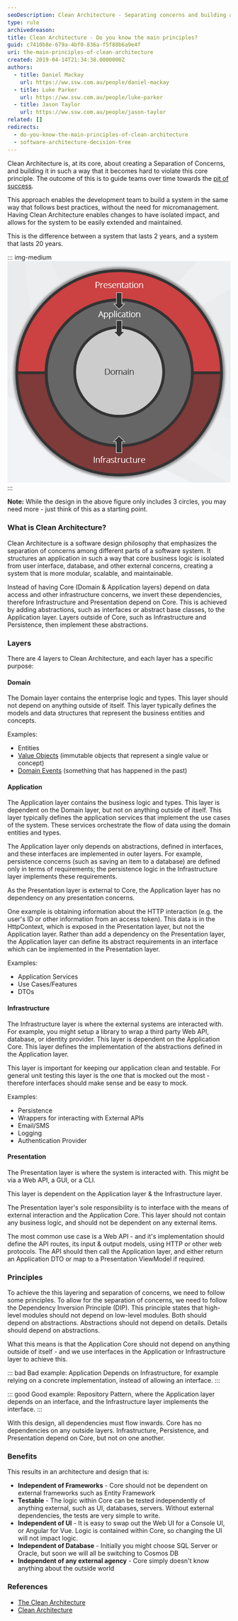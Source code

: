 ```yaml
---
seoDescription: Clean Architecture - Separating concerns and building a lasting system. Discover how CA enables teams to build systems that can be easily extended and maintained. learn about its principles, layers, and benefits.
type: rule
archivedreason:
title: Clean Architecture - Do you know the main principles?
guid: c7410b8e-679a-4bf0-836a-f5f88b6a9e4f
uri: the-main-principles-of-clean-architecture
created: 2019-04-14T21:34:38.0000000Z
authors:
  - title: Daniel Mackay
    url: https://ww.ssw.com.au/people/daniel-mackay
  - title: Luke Parker
    url: https://ww.ssw.com.au/people/luke-parker
  - title: Jason Taylor
    url: https://ww.ssw.com.au/people/jason-taylor
related: []
redirects:
  - do-you-know-the-main-principles-of-clean-architecture
  - software-architecture-decision-tree
---
```


Clean Architecture is, at its core, about creating a Separation of Concerns, and building it in such a way that it becomes hard to violate this core principle. The outcome of this is to guide teams over time towards the [pit of success](https://ricomariani.medium.com/the-pit-of-success-cfefc6cb64c8).

This approach enables the development team to build a system in the same way that follows best practices, without the need for micromanagement. Having Clean Architecture enables changes to have isolated impact, and allows for the system to be easily extended and maintained.

This is the difference between a system that lasts 2 years, and a system that lasts 20 years.

<!--endintro-->

::: img-medium
![Figure: Onion View of Clean Architecture](ca-diagram.png)
:::

**Note:** While the design in the above figure only includes 3 circles, you may need more - just think of this as a starting point.

### What is Clean Architecture?

Clean Architecture is a software design philosophy that emphasizes the separation of concerns among different parts of a software system. It structures an application in such a way that core business logic is isolated from user interface, database, and other external concerns, creating a system that is more modular, scalable, and maintainable.

Instead of having Core (Domain & Application layers) depend on data access and other infrastructure concerns, we invert these dependencies, therefore Infrastructure and Presentation depend on Core. This is achieved by adding abstractions, such as interfaces or abstract base classes, to the Application layer. Layers outside of Core, such as Infrastructure and Persistence, then implement these abstractions.

### Layers

There are 4 layers to Clean Architecture, and each layer has a specific purpose:

#### Domain

The Domain layer contains the enterprise logic and types. This layer should not depend on anything outside of itself. This layer typically defines the models and data structures that represent the business entities and concepts.

Examples:

- Entities
- [Value Objects](https://learn.microsoft.com/en-us/dotnet/architecture/microservices/microservice-ddd-cqrs-patterns/implement-value-objects) (immutable objects that represent a single value or concept)
- [Domain Events](https://learn.microsoft.com/en-us/dotnet/architecture/microservices/microservice-ddd-cqrs-patterns/domain-events-design-implementation) (something that has happened in the past)

#### Application

The Application layer contains the business logic and types. This layer is dependent on the Domain layer, but not on anything outside of itself. This layer typically defines the application services that implement the use cases of the system. These services orchestrate the flow of data using the domain entities and types.

The Application layer only depends on abstractions, defined in interfaces, and these interfaces are implemented in outer layers. For example, persistence concerns (such as saving an item to a database) are defined only in terms of requirements; the persistence logic in the Infrastructure layer implements these requirements.

As the Presentation layer is external to Core, the Application layer has no dependency on any presentation concerns.

One example is obtaining information about the HTTP interaction (e.g. the user's ID or other information from an access token). This data is in the HttpContext, which is exposed in the Presentation layer, but not the Application layer. Rather than add a dependency on the Presentation layer, the Application layer can define its abstract requirements in an interface which can be implemented in the Presentation layer.

Examples:

- Application Services
- Use Cases/Features
- DTOs

#### Infrastructure

The Infrastructure layer is where the external systems are interacted with. For example, you might setup a library to wrap a third party Web API, database, or identity provider. This layer is dependent on the Application Core. This layer defines the implementation of the abstractions defined in the Application layer.

This layer is important for keeping our application clean and testable. For general unit testing this layer is the one that is mocked out the most - therefore interfaces should make sense and be easy to mock.

Examples:

- Persistence
- Wrappers for interacting with External APIs
- Email/SMS
- Logging
- Authentication Provider

#### Presentation

The Presentation layer is where the system is interacted with. This might be via a Web API, a GUI, or a CLI.

This layer is dependent on the Application layer & the Infrastructure layer.

The Presentation layer's sole responsibility is to interface with the means of external interaction and the Application Core. This layer should not contain any business logic, and should not be dependent on any external items.

The most common use case is a Web API - and it's implementation should define the API routes, its input & output models, using HTTP or other web protocols. The API should then call the Application layer, and either return an Application DTO or map to a Presentation ViewModel if required.

### Principles

To achieve the this layering and separation of concerns, we need to follow some principles. To allow for the separation of concerns, we need to follow the Dependency Inversion Principle (DIP). This principle states that high-level modules should not depend on low-level modules. Both should depend on abstractions. Abstractions should not depend on details. Details should depend on abstractions.

What this means is that the Application Core should not depend on anything outside of itself - and we use interfaces in the Application or Infrastructure layer to achieve this.

::: bad
Bad example: Application Depends on Infrastructure, for example relying on a concrete implementation, instead of allowing an interface.
:::

::: good
Good example: Repository Pattern, where the Application layer depends on an interface, and the Infrastructure layer implements the interface.
:::

With this design, all dependencies must flow inwards. Core has no dependencies on any outside layers. Infrastructure, Persistence, and Presentation depend on Core, but not on one another.

### Benefits

This results in an architecture and design that is:

- **Independent of Frameworks** - Core should not be dependent on external frameworks such as Entity Framework
- **Testable** - The logic within Core can be tested independently of anything external, such as UI, databases, servers. Without external dependencies, the tests are very simple to write.
- **Independent of UI** - It is easy to swap out the Web UI for a Console UI, or Angular for Vue. Logic is contained within Core, so changing the UI will not impact logic.
- **Independent of Database** - Initially you might choose SQL Server or Oracle, but soon we will all be switching to Cosmos DB
- **Independent of any external agency** - Core simply doesn't know anything about the outside world

### References

- [The Clean Architecture](http://blog.cleancoder.com/uncle-bob/2012/08/13/the-clean-architecture.html)
- [Clean Architecture](https://docs.microsoft.com/en-us/dotnet/standard/modern-web-apps-azure-architecture/common-web-application-architectures#clean-architecture)
